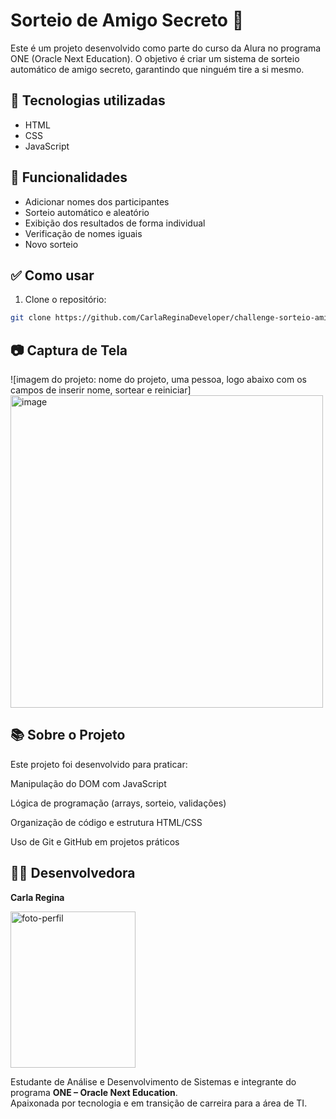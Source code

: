 # Sorteio de Amigo Secreto 🎁

Este é um projeto desenvolvido como parte do curso da Alura no programa ONE (Oracle Next Education). O objetivo é criar um sistema de sorteio automático de amigo secreto, garantindo que ninguém tire a si mesmo.

## 🚀 Tecnologias utilizadas

- HTML
- CSS
- JavaScript

## 🧠 Funcionalidades

- Adicionar nomes dos participantes
- Sorteio automático e aleatório
- Exibição dos resultados de forma individual
- Verificação de nomes iguais
- Novo sorteio

## ✅ Como usar

1. Clone o repositório:
```bash
git clone https://github.com/CarlaReginaDeveloper/challenge-sorteio-amigo-secreto.git
```

## 📷 Captura de Tela
![imagem do projeto: nome do projeto, uma pessoa, logo abaixo com os campos de inserir nome, sortear e reiniciar] <img width="500" height="500" alt="image" src="https://github.com/user-attachments/assets/c730e5e2-95c2-429c-8543-26a1301a2327" />


## 📚 Sobre o Projeto
Este projeto foi desenvolvido para praticar:

Manipulação do DOM com JavaScript

Lógica de programação (arrays, sorteio, validações)

Organização de código e estrutura HTML/CSS

Uso de Git e GitHub em projetos práticos

## 👩‍💻 Desenvolvedora

**Carla Regina**

<img src="https://github.com/user-attachments/assets/cbb3cd4a-a511-49e2-96e9-eea7b9063fca" width="200" height="250" alt="foto-perfil"/>

Estudante de Análise e Desenvolvimento de Sistemas e integrante do programa **ONE – Oracle Next Education**.  
Apaixonada por tecnologia e em transição de carreira para a área de TI.
